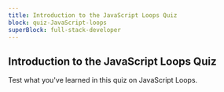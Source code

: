 ```yaml
---
title: Introduction to the JavaScript Loops Quiz
block: quiz-JavaScript-loops
superBlock: full-stack-developer
---
```


## Introduction to the JavaScript Loops Quiz

Test what you've learned in this quiz on JavaScript Loops.
